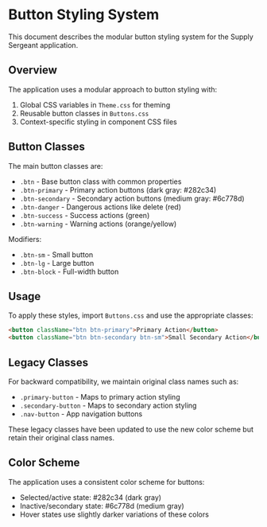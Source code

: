 # Button Styling System

This document describes the modular button styling system for the Supply Sergeant application.

## Overview

The application uses a modular approach to button styling with:

1. Global CSS variables in `Theme.css` for theming
2. Reusable button classes in `Buttons.css` 
3. Context-specific styling in component CSS files

## Button Classes

The main button classes are:

- `.btn` - Base button class with common properties
- `.btn-primary` - Primary action buttons (dark gray: #282c34)
- `.btn-secondary` - Secondary action buttons (medium gray: #6c778d)
- `.btn-danger` - Dangerous actions like delete (red)
- `.btn-success` - Success actions (green)
- `.btn-warning` - Warning actions (orange/yellow)

Modifiers:
- `.btn-sm` - Small button
- `.btn-lg` - Large button
- `.btn-block` - Full-width button

## Usage

To apply these styles, import `Buttons.css` and use the appropriate classes:

```html
<button className="btn btn-primary">Primary Action</button>
<button className="btn btn-secondary btn-sm">Small Secondary Action</button>
```

## Legacy Classes

For backward compatibility, we maintain original class names such as:
- `.primary-button` - Maps to primary action styling
- `.secondary-button` - Maps to secondary action styling
- `.nav-button` - App navigation buttons

These legacy classes have been updated to use the new color scheme but retain their original class names.

## Color Scheme

The application uses a consistent color scheme for buttons:
- Selected/active state: #282c34 (dark gray)
- Inactive/secondary state: #6c778d (medium gray)
- Hover states use slightly darker variations of these colors 